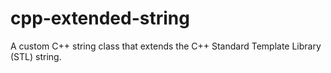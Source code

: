 # cpp-extended-string
A custom C++ string class that extends the C++ Standard Template Library (STL) string.
